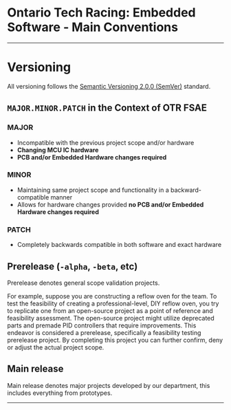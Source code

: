 # Ontario Tech Racing: Embedded Software - Main Conventions

---

# Versioning

All versioning follows the [Semantic Versioning 2.0.0 (SemVer)](https://semver.org/) standard.

## `MAJOR.MINOR.PATCH` in the Context of OTR FSAE

### MAJOR

- Incompatible with the previous project scope and/or hardware
- **Changing MCU IC hardware**
- **PCB and/or Embedded Hardware changes required**

### MINOR

- Maintaining same project scope and functionality in a backward-compatible manner
- Allows for hardware changes provided **no PCB and/or Embedded Hardware changes required**

### PATCH

- Completely backwards compatible in both software and exact hardware

## Prerelease (`-alpha`, `-beta`, etc) 

Prerelease denotes general scope validation projects.

For example, suppose you are constructing a reflow oven for the team. To test the feasibility of
creating a professional-level, DIY reflow oven, you try to replicate one from an open-source
project as a point of reference and feasibility assessment. The open-source project might utilize
deprecated parts and premade PID controllers that require improvements. This endeavor is considered
a prerelease, specifically a feasibility testing prerelease project. By completing this project you
can further confirm, deny or adjust the actual project scope.

## Main release

Main release denotes major projects developed by our department, this includes everything from
prototypes.

---
